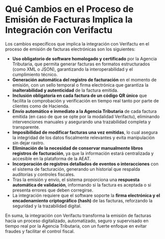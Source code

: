 # Qué Cambios en el Proceso de Emisión de Facturas Implica la Integración con Verifactu

Los cambios específicos que implica la integración con Verifactu en el proceso de emisión de facturas electrónicas son los siguientes:

*   **Uso obligatorio de software homologado y certificado** por la Agencia Tributaria, que permita generar facturas en formatos estructurados (como XML o JSON), garantizando la interoperabilidad y el cumplimiento técnico.
*   **Generación automática del registro de facturación** en el momento de emisión, con un sello temporal o firma electrónica que garantiza la **inalterabilidad y autenticidad** de la factura emitida.
*   **Inclusión obligatoria en cada factura de un código QR único** que facilita la comprobación y verificación en tiempo real tanto por parte de clientes como de Hacienda.
*   **Envío automático e inmediato a la Agencia Tributaria** de cada factura emitida (en caso de que se opte por la modalidad Verifactu), eliminando intervenciones manuales y asegurando una trazabilidad completa y transparente.
*   **Imposibilidad de modificar facturas una vez emitidas**, lo cual asegura la integridad de los datos fiscalmente relevantes y evita manipulación sin dejar rastro.
*   **Eliminación de la necesidad de conservar manualmente libros registros de facturación**, ya que la información estará centralizada y accesible en la plataforma de la AEAT.
*   **Incorporación de registros detallados de eventos o interacciones** con el sistema de facturación, generando un historial que respalda auditorías y controles fiscales.
*   Tras la emisión y envío, el sistema proporciona una **respuesta automática de validación**, informando si la factura es aceptada o si presenta errores que deben corregirse.
*   La integración requiere que el software soporte la **firma electrónica y el encadenamiento criptográfico (hash)** de las facturas, reforzando la seguridad y la trazabilidad digital.

En suma, la integración con Verifactu transforma la emisión de facturas hacia un proceso digitalizado, automatizado, seguro y supervisado en tiempo real por la Agencia Tributaria, con un fuerte enfoque en evitar fraudes y facilitar el control fiscal.